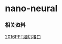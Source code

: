 # nano-neural  
### 相关资料  
[2016PPT脑机接口](https://wenku.baidu.com/view/a639f5315022aaea988f0f73.html)
